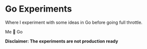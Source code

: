 # Go Experiments

Where I experiment with some ideas in Go before going full throttle.

Me 💙 Go

**Disclaimer: The experiments are not production ready**
